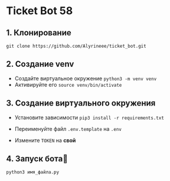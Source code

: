 <h1>Ticket Bot 58</h1>
<h2>1. Клонирование</h2>

`git clone https://github.com/Alyrineee/ticket_bot.git`

<h2>2. Создание venv</h2>

* Создайте виртуальное окружение `python3 -m venv venv`
* Активируйте его `source venv/bin/activate`

<h2>3. Создание виртуального окружения</h2>

* Установите зависимости `pip3 install -r requirements.txt`

* Переименуйте файл `.env.template` на `.env`
 
* Измените `TOKEN` на **свой**
    
<h2>4. Запуск бота🚀</h2>

`python3 имя_файла.ру`
